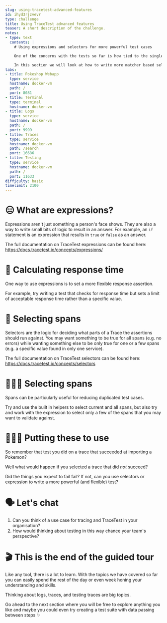 ```yaml
---
slug: using-tracetest-advanced-features
id: ihyd3rjzvevr
type: challenge
title: Using TraceTest advanced features
teaser: A short description of the challenge.
notes:
- type: text
  contents: |
    # Using expressions and selectors for more powerful test cases

    One of the concerns with the tests so far is how tied to the single test trigger they are. This tight coupling can create fragile tests that we don't need any more of.

    In this section we will look at how to write more matcher based selectors and assertions to make your tests more flexible.
tabs:
- title: Pokeshop Webapp
  type: service
  hostname: docker-vm
  path: /
  port: 8081
- title: Terminal
  type: terminal
  hostname: docker-vm
- title: Logs
  type: service
  hostname: docker-vm
  path: /
  port: 9999
- title: Traces
  type: service
  hostname: docker-vm
  path: /search
  port: 16686
- title: Testing
  type: service
  hostname: docker-vm
  path: /
  port: 11633
difficulty: basic
timelimit: 2100
---
```


😑 What are expressions?
========================

Expressions aren't just something a person's face shows. They are also a way to write small bits of logic to result in an answer. For example, an `if` statement is an expression that results in `true` or `false` as an answer.

The full documentation on TraceTest expressions can be found here: https://docs.tracetest.io/concepts/expressions/

🧮 Calculating response time
============================

One way to use expressions is to set a more flexible response assertion.

For example, try writing a test that checks for response time but sets a limit of acceptable response time rather than a specific value.

📝 Selecting spans
==================

Selectors are the logic for deciding what parts of a Trace the assertions should run against. You may want something to be true for all spans (e.g. no errors) while wanting something else to be only true for one or a few spans (e.g. a specific value found in only one service).

The full documentation on TraceTest selectors can be found here: https://docs.tracetest.io/concepts/selectors

🕵🏽‍♂️ Selecting spans
==================

Spans can be particularly useful for reducing duplicated test cases.

Try and use the built in helpers to select current and all spans, but also try and work with the expression to select only a few of the spans that you may want to validate against.

👷🏽‍♀️ Putting these to use
=======================

So remember that test you did on a trace that succeeded at importing a Pokemon?

Well what would happen if you selected a trace that did _not_ succeed?

Did the things you expect to fail fail? If not, can you use selectors or expression to write a more powerful (and flexible) test?

🗣 Let's chat
=============

1. Can you think of a use case for tracing and TraceTest in your organisation?
1. How would thinking about testing in this way chance your team's perspective?

🎬 This is the end of the guided tour
===================================================

Like any tool, there is a lot to learn. With the topics we have covered so far you can easily spend the rest of the day or even week honing your understanding and skills.

Thinking about logs, traces, and testing traces are big topics.

Go ahead to the next section where you will be free to explore anything you like and maybe you could even try creating a test suite with data passing between steps ✨
